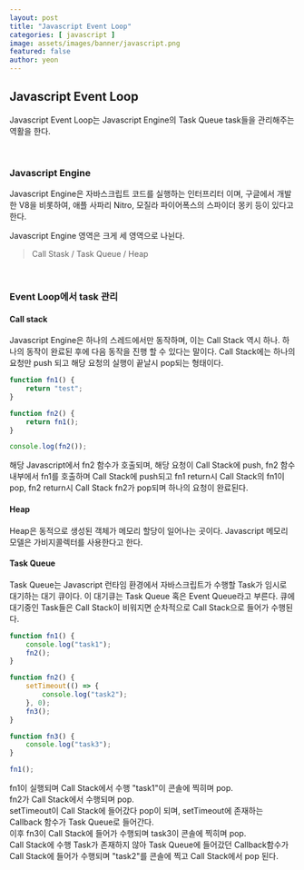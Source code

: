 ```yaml
---
layout: post
title: "Javascript Event Loop" 
categories: [ javascript ]
image: assets/images/banner/javascript.png
featured: false
author: yeon
---
```



## Javascript Event Loop

Javascript Event Loop는 Javascript Engine의 Task Queue task들을 관리해주는 역활을 한다.

<br>


### Javascript Engine
Javascript Engine은 자바스크립트 코드를 실행하는 인터프리터 이며, 
구글에서 개발한 V8을 비롯하여, 애플 사파리 Nitro, 모질라 파이어폭스의 스파이더 몽키 등이 있다고 한다. <br>

Javascript Engine 영역은 크게 세 영역으로 나뉜다.
> Call Stask / Task Queue / Heap

<br>

### Event Loop에서 task 관리
#### Call stack
Javascript Engine은 하나의 스레드에서만 동작하며, 이는 Call Stack 역시 하나. 하나의 동작이 완료된 후에 다음 동작을 진행 할 수 있다는 말이다. Call Stack에는 하나의 요청만 push 되고 해당 요청의 실행이 끝날시 pop되는 형태이다.


```javascript
function fn1() {
    return "test";
}

function fn2() {
    return fn1();
}

console.log(fn2());

```

해당 Javascript에서 fn2 함수가 호출되며, 해당 요청이 Call Stack에 push, fn2 함수 내부에서 fn1를 호출하며 Call Stack에 push되고 fn1 return시 Call Stack의 fn1이 pop, fn2 return시 Call Stack fn2가 pop되며 하나의 요청이 완료된다.

#### Heap
Heap은 동적으로 생성된 객체가 메모리 할당이 일어나는 곳이다. Javascript 메모리 모델은 가비지콜렉터를 사용한다고 한다.

#### Task Queue
Task Queue는 Javascript 런타임 환경에서 자바스크립트가 수행할 Task가 임시로 대기하는 대기 큐이다. 
이 대기큐는 Task Queue 혹은 Event Queue라고 부른다. 큐에 대기중인 Task들은 Call Stack이 비워지면 순차적으로 Call Stack으로 들어가 수행된다.

```javascript
function fn1() {
    console.log("task1");
    fn2();
}

function fn2() {
    setTimeout(() => {
        console.log("task2");
    }, 0);
    fn3();
}

function fn3() {
    console.log("task3");
}

fn1();
```

fn1이 실행되며 Call Stack에서 수행 "task1"이 콘솔에 찍히며 pop. <br>
fn2가 Call Stack에서 수행되며 pop. <br>
setTimeout이 Call Stack에 들어갔다 pop이 되며, setTimeout에 존재하는 Callback 함수가 Task Queue로 들어간다. <br>
이후 fn3이 Call Stack에 들어가 수행되며 task3이 콘솔에 찍히며 pop. <br>
Call Stack에 수행 Task가 존재하지 않아 Task Queue에 들어갔던 Callback함수가 Call Stack에 들어가 수행되며 "task2"를 콘솔에 찍고 Call Stack에서 pop 된다.



<br><br><br>